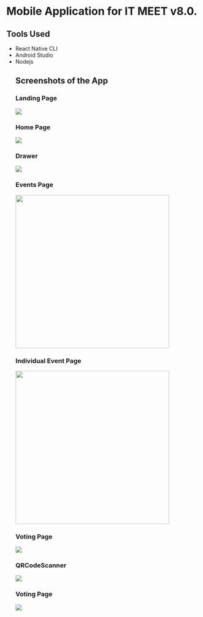 # Mobile Application for IT MEET v8.0.

## Tools Used
  <ul>
  <li>React Native CLI</li>
  <li>Android Studio </li>
  <li>Nodejs</li>


## Screenshots of the App

### Landing Page
<img src = 'Screenshots/1.jpg'>

### Home Page
<img src = 'Screenshots/2.jpg'>

### Drawer
<img src = 'Screenshots/3.jpg'>

### Events Page
<img src = 'Screenshots/4.jpg' width = '400'>

### Individual Event Page
<img src = 'Screenshots/5.jpg' width = '400'>

### Voting Page
<img src = 'Screenshots/6.jpg'>

### QRCodeScanner
<img src = 'Screenshots/7.jpg'>

### Voting Page
<img src = 'Screenshots/8.jpg'>

  
 
